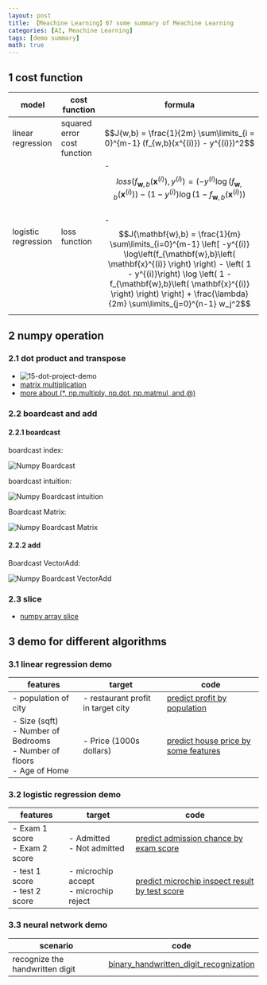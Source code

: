 ```yaml
---
layout: post
title: 【Meachine Learning】07 some summary of Meachine Learning
categories: [AI, Meachine Learning]
tags: [demo summary]
math: true
---
```


## 1 cost function

| model               | cost function               | formula                                                                                                                                                                                                                                 |
| ------------------- | --------------------------- | --------------------------------------------------------------------------------------------------------------------------------------------------------------------------------------------------------------------------------------- |
| linear regression   | squared error cost function | $$J(w,b) = \frac{1}{2m} \sum\limits_{i = 0}^{m-1} (f_{w,b}(x^{(i)}) - y^{(i)})^2$$                                                                                                                                                      |
| logistic regression | loss function               | - $$loss(f_{\mathbf{w},b}(\mathbf{x}^{(i)}), y^{(i)}) = (-y^{(i)} \log\left(f_{\mathbf{w},b}\left( \mathbf{x}^{(i)} \right) \right) - \left( 1 - y^{(i)}\right) \log \left( 1 - f_{\mathbf{w},b}\left( \mathbf{x}^{(i)} \right) \right)$$ <br/> - $$J(\mathbf{w},b) = \frac{1}{m}  \sum\limits_{i=0}^{m-1} \left[ -y^{(i)} \log\left(f_{\mathbf{w},b}\left( \mathbf{x}^{(i)} \right) \right) - \left( 1 - y^{(i)}\right) \log \left( 1 - f_{\mathbf{w},b}\left( \mathbf{x}^{(i)} \right) \right) \right] + \frac{\lambda}{2m}  \sum\limits_{j=0}^{n-1} w_j^2$$ |

## 2 numpy operation

### 2.1 dot product and transpose

- ![15-dot-project-demo](/assets/images/meachine-learning/linear-regression/15-dot-project-demo.gif)
- [matrix multiplication](https://blog.csdn.net/STRVE/article/details/106739349)
- [more about (\*, np.multiply, np.dot, np.matmul, and @)](https://mkang32.github.io/python/2020/08/30/numpy-matmul.html)

### 2.2 boardcast and add

#### 2.2.1 boardcast

boardcast index:

![Numpy Boardcast](/assets/images/meachine-learning/numpy/C2_W1_Assign1_BroadcastIndexes.PNG)

boardcast intuition:

![Numpy Boardcast intuition](/assets/images/meachine-learning/numpy/C2_W1_Assign1_Broadcasting.gif)

Boardcast Matrix:

![Numpy Boardcast Matrix](/assets/images/meachine-learning/numpy/C2_W1_Assign1_BroadcastMatrix.PNG)

#### 2.2.2 add

Boardcast VectorAdd:

![Numpy Boardcast VectorAdd](/assets/images/meachine-learning/numpy/C2_W1_Assign1_VectorAdd.PNG)


### 2.3 slice

- [numpy array slice](https://blog.csdn.net/weixin_43629813/article/details/101122997)


## 3 demo for different algorithms

### 3.1 linear regression demo

| features                                                                              | target                             | code                                                                                                                          |
| ------------------------------------------------------------------------------------- | ---------------------------------- | ----------------------------------------------------------------------------------------------------------------------------- |
| - population of city                                                                  | - restaurant profit in target city | [predict profit by population](https://github.com/yc913344706/ai-code/blob/main/LinearRegression/population_profit.ipynb)     |
| - Size (sqft) <br/> - Number of Bedrooms <br/> - Number of floors <br/> - Age of Home | - Price (1000s dollars)            | [predict house price by some features](https://github.com/yc913344706/ai-code/blob/main/LinearRegression/house_predict.ipynb) |

### 3.2 logistic regression demo

| features                            | target                          | code                                                                                                                                 |
| ----------------------------------- | ------------------------------- | ------------------------------------------------------------------------------------------------------------------------------------ |
| - Exam 1 score <br/> - Exam 2 score | - Admitted <br/> - Not admitted | [predict admission chance by exam score](https://github.com/yc913344706/ai-code/blob/main/LogisticRegression/admission_chance.ipynb) |
| - test 1 score <br/> - test 2 score | - microchip accept <br/> - microchip reject             | [predict microchip inspect result by test score](https://github.com/yc913344706/ai-code/blob/main/LogisticRegression/microchip_QA.ipynb)         |

### 3.3 neural network demo

| scenario | code|
| ---  | --- |
| recognize the handwritten digit | [binary_handwritten_digit_recognization](https://github.com/yc913344706/ai-code/blob/main/NeuralNetwork/binary_handwritten_digit_recognization.ipynb) |